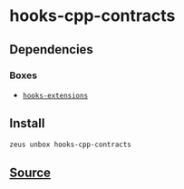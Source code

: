 
hooks-cpp-contracts 
====================




## Dependencies
### Boxes
* [`hooks-extensions`](hooks-extensions.md)




## Install
```bash
zeus unbox hooks-cpp-contracts
```







## [Source](https://github.com/liquidapps-io/zeus-sdk/tree/master/boxes/groups/undefined/hooks-cpp-contracts)
